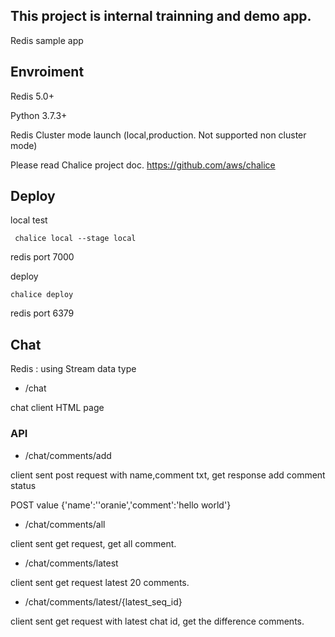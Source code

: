 ## This project is internal trainning and demo app.

Redis sample app

## Envroiment
Redis 5.0+

Python 3.7.3+

Redis Cluster mode launch (local,production. Not supported non cluster mode)

Please read Chalice project doc.
https://github.com/aws/chalice

## Deploy
local test
```$xslt
 chalice local --stage local
```
redis port 7000

deploy
```$xslt
chalice deploy
```
redis port 6379


## Chat
Redis : using Stream data type


* /chat

chat client HTML page 

### API
    
* /chat/comments/add

client sent post request with name,comment txt, get response add comment status

POST value {'name':''oranie','comment':'hello world'}


* /chat/comments/all

client sent get request, get all comment.
    
* /chat/comments/latest

client sent get request latest 20 comments.

* /chat/comments/latest/{latest_seq_id}

client sent get request with latest chat id, get the difference comments.
    

